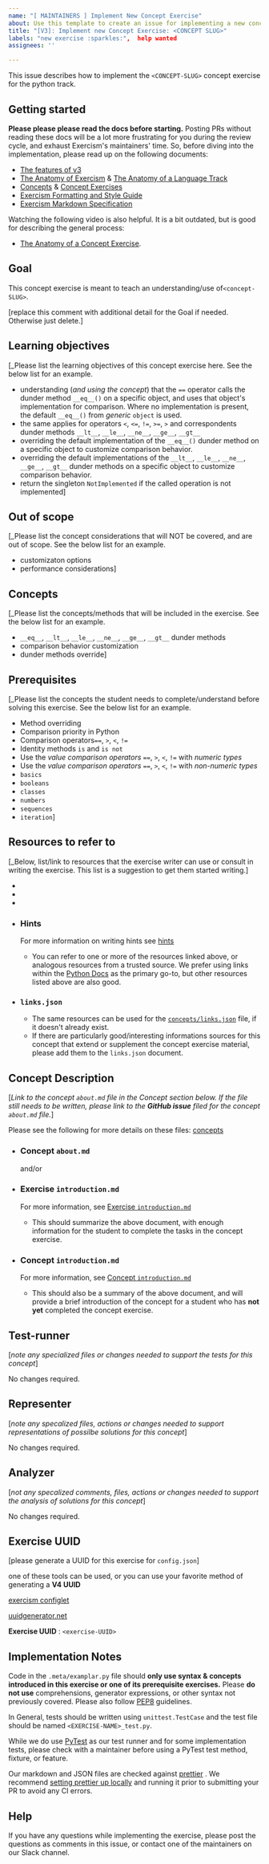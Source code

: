 ```yaml
---
name: "[ MAINTAINERS ] Implement New Concept Exercise"
about: Use this template to create an issue for implementing a new concept exericse.
title: "[V3]: Implement new Concept Exercise: <CONCEPT SLUG>"
labels: "new exercise :sparkles:",  help wanted
assignees: ''

---
```



This issue describes how to implement the `<CONCEPT-SLUG>` concept exercise for the python track.



## Getting started

**Please please please read the docs before starting.** Posting PRs without reading these docs will be a lot more frustrating for you during the review cycle, and exhaust Exercism's maintainers' time. So, before diving into the implementation, please read up on the following documents:

- [The features of v3](https://github.com/exercism/docs/tree/main/product)
- [The Anatomy of Exercism](https://github.com/exercism/docs/tree/main/anatomy) & [The Anatomy of a Language Track](https://github.com/exercism/docs/tree/main/anatomy/tracks)
- [Concepts](https://github.com/exercism/docs/blob/main/anatomy/tracks/concepts.md) & [Concept Exercises](https://github.com/exercism/docs/blob/main/anatomy/tracks/concept-exercises.md)
- [Exercism Formatting and Style Guide](https://github.com/exercism/docs/blob/main/anatomy/tracks/style-guide.md)
- [Exercism Markdown Specification](https://github.com/exercism/docs/blob/main/contributing/standards/markdown.md)



Watching the following video is also helpful. It is a bit outdated, but is good for describing the general process:

- [The Anatomy of a Concept Exercise](https://www.youtube.com/watch?v=gkbBqd7hPrA).



## Goal

This concept exercise is meant to teach an understanding/use of`<concept-SLUG>`.

[replace this comment with additional detail for the Goal if needed. Otherwise just delete.]



## Learning objectives

[_Please list the learning objectives of this concept exercise here.  See the below list for an example.

- understanding (_and using the concept_) that the `==` operator calls the dunder method `__eq__()` on a specific object, and uses that object's implementation for comparison.  Where no implementation is present, the default `__eq__()` from _generic_ `object` is used.
- the same applies for operators `<`, `<=`, `!=`, `>=`, `>` and correspondents dunder methods `__lt__`, `__le__`, `__ne__`, `__ge__`, `__gt__`
- overriding the default implementation of the `__eq__()` dunder method on a specific object to customize comparison behavior.
- overriding the default implementations of the `__lt__`, `__le__`, `__ne__`, `__ge__`, `__gt__` dunder methods on a specific object to customize comparison behavior.
- return the singleton `NotImplemented` if the called operation is not implemented]



## Out of scope

[_Please list the concept considerations that will NOT be covered, and are out of scope.  See the below list for an example.

- customizaton options
- performance considerations]


## Concepts

[_Please list the concepts/methods that will  be included in the exercise.  See the below list for an example.

- `__eq__`, `__lt__`, `__le__`, `__ne__`, `__ge__`, `__gt__` dunder methods
- comparison behavior customization
- dunder methods override]


## Prerequisites

[_Please list the concepts the student needs to complete/understand before solving this exercise.  See the below list for an example.

- Method overriding
- Comparison priority in Python
- Comparison operators`==`, `>`, `<`, `!=`
- Identity methods `is` and `is not`
- Use the _value comparison operators_ `==`, `>`, `<`, `!=` with _numeric types_
- Use the _value comparison operators_ `==`, `>`, `<`, `!=` with _non-numeric types_
- `basics`
- `booleans`
- `classes`
- `numbers`
- `sequences`
- `iteration`]


## Resources to refer to

[_Below, list/link to resources that the exercise writer can use or consult in writing the exercise.  This list is a suggestion to get them started writing.]



* 
* 
* 



* ### Hints

  For more information on writing hints see [hints](https://github.com/exercism/docs/blob/main/anatomy/tracks/concept-exercises.md#file-docshintsmd)

  * You can refer to one or more of the resources linked above, or analogous resources from a trusted source.  We prefer using links within the  [Python Docs](https://docs.python.org/3/) as the primary go-to, but other resources listed above are also good.



* ### `links.json`

  *  The same resources can be used for the [ `concepts/links.json`](https://github.com/exercism/docs/blob/main/anatomy/tracks/concepts.md#file-linksjson)  file, if it doesn't already exist.
  *  If there are particularly good/interesting informations sources for this concept that extend or supplement the concept exercise material, please add them to the `links.json` document.



## Concept Description

[_Link to the concept `about.md` file in the Concept section below.  If the file still needs to be written, please link to the **GitHub issue** filed for the concept `about.md` file._]


Please see the following for more details on these files:  [concepts](https://github.com/exercism/docs/blob/main/anatomy/tracks/concepts.md#file-linksjson)

* ### Concept `about.md`

  [<concept-SLUG>]() and/or [<GitHub issue link>]()

* ### Exercise `introduction.md`

  For more information, see [Exercise `introduction.md`](https://github.com/exercism/docs/blob/main/anatomy/tracks/concept-exercises.md#file-docsintroductionmd)

  * This should summarize  the above document, with  enough information for the student to complete the tasks in the concept exercise.

* ### Concept `introduction.md`

  For more information, see [Concept `introduction.md`](https://github.com/exercism/docs/blob/main/anatomy/tracks/concepts.md#file-introductionmd)

  * This should also be a summary of the above document, and will provide a brief introduction of the concept for a student who has **not yet** completed the concept exercise.


## Test-runner
[_note any specialized files or changes needed to support the tests for this concept_]

No changes required.

## Representer
[_note any specalized files, actions or changes needed to support representations of possilbe solutions for this concept_]

No changes required.



## Analyzer
[_not any specalized comments, files, actions or changes needed to support the analysis of solutions for this concept_]

No changes required.



## Exercise UUID

[please generate a UUID for this exercise for `config.json`]

one of these tools can be used, or you can use your favorite method of generating a **V4 UUID**

[exercism configlet](https://github.com/exercism/configlet)

[uuidgenerator.net](https://www.uuidgenerator.net/version4)



**Exercise UUID** : `<exercise-UUID>`



## Implementation Notes


Code in the `.meta/examplar.py` file should **only use syntax & concepts introduced in this exercise or one of its prerequisite exercises.**
Please **do not use** comprehensions, generator expressions, or other syntax not previously covered.  Please also follow [PEP8](https://www.python.org/dev/peps/pep-0008/) guidelines.

In General, tests should be written using `unittest.TestCase` and the test file should be named `<EXERCISE-NAME>_test.py`.

While we do use [PyTest](https://docs.pytest.org/en/stable/) as our test runner and for some implementation tests, please check with a maintainer before using  a PyTest test method, fixture,  or feature.

Our markdown and JSON files are checked against [prettier](https://prettier.io/) .  We recommend [setting prettier up locally](https://prettier.io/docs/en/install.html) and running it prior to submitting your PR  to avoid any CI errors.



## Help

If you have any questions while implementing the exercise, please post the questions as comments in this issue, or contact one of the maintainers on our Slack channel.

